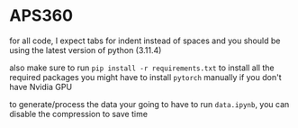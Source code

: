 # APS360

for all code, I expect tabs for indent instead of spaces
and you should be using the latest version of python (3.11.4)

also make sure to run `pip install -r requirements.txt` to install all the required packages
you might have to install `pytorch` manually if you don't have Nvidia GPU

to generate/process the data your going to have to run `data.ipynb`, you can disable the compression to save time
